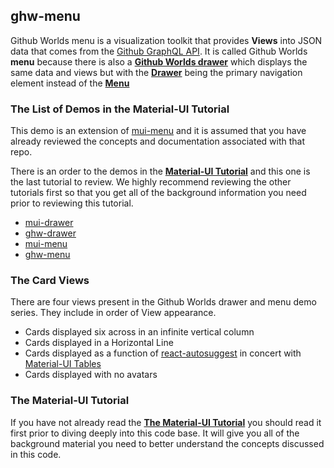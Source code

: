 
## ghw-menu

Github Worlds menu is a visualization toolkit that provides
**Views** into JSON data that comes from the
[Github GraphQL API](https://developer.github.com/v4/).
It is called Github Worlds **menu** because there is also a
**[Github Worlds drawer](https://muitool.github.io/ghw-drawer/)** which displays the same data and views
but with the
**[Drawer](https://material-ui.com/demos/drawers/)**
being the primary navigation element instead of the
**[Menu](https://material-ui.com/demos/menus/)**

### The List of Demos in the Material-UI Tutorial

This demo is an extension of
[mui-menu](https://stormasm.github.io/mui-menu/) and it is assumed that you have already reviewed the concepts and
documentation associated with that repo.

There is an order to the demos in the
**[Material-UI Tutorial](https://github.com/topics/material-ui-tutorial)**
and this one is the last tutorial to review.  We highly recommend reviewing the other tutorials first so that you get all of the background information you need prior to reviewing this tutorial.

* [mui-drawer](https://stormasm.github.io/mui-drawer/)
* [ghw-drawer](https://muitool.github.io/ghw-drawer/)
* [mui-menu](https://stormasm.github.io/mui-menu/)
* [ghw-menu](https://muitool.github.io/ghw-menu/)

### The Card Views

There are four views present in the Github Worlds drawer and menu demo series. They include in order of View appearance.

* Cards displayed six across in an infinite vertical column
* Cards displayed in a Horizontal Line
* Cards displayed as a function of
[react-autosuggest](https://github.com/moroshko/react-autosuggest)
in concert with
[Material-UI Tables](https://material-ui.com/demos/tables/)
* Cards displayed with no avatars

### The Material-UI Tutorial

If you have not already read the **[The Material-UI Tutorial](https://stormasm.github.io/mui-tutorial/)**
you should read it first prior to diving deeply into
this code base.  It will give you all of the background
material you need to better understand the concepts
discussed in this code.
